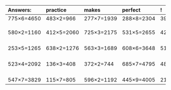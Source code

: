 | Answers: | practice | makes | perfect | ! |
| :--- | :--- | :--- | :--- | :--- |
| 775×6=4650 | 483×2=966 | 277×7=1939 | 288×8=2304 | 392×7=2744 | 
|   |   |   |   |   | 
|   |   |   |   |   | 
|   |   |   |   |   | 
| 580×2=1160 | 412×5=2060 | 725×3=2175 | 531×5=2655 | 425×4=1700 | 
|   |   |   |   |   | 
|   |   |   |   |   | 
|   |   |   |   |   | 
|   |   |   |   |   | 
| 253×5=1265 | 638×2=1276 | 563×3=1689 | 608×6=3648 | 519×6=3114 | 
|   |   |   |   |   | 
|   |   |   |   |   | 
|   |   |   |   |   | 
|   |   |   |   |   | 
| 523×4=2092 | 136×3=408 | 372×2=744 | 685×7=4795 | 489×3=1467 | 
|   |   |   |   |   | 
|   |   |   |   |   | 
|   |   |   |   |   | 
|   |   |   |   |   | 
| 547×7=3829 | 115×7=805 | 596×2=1192 | 445×9=4005 | 211×4=844 | 
